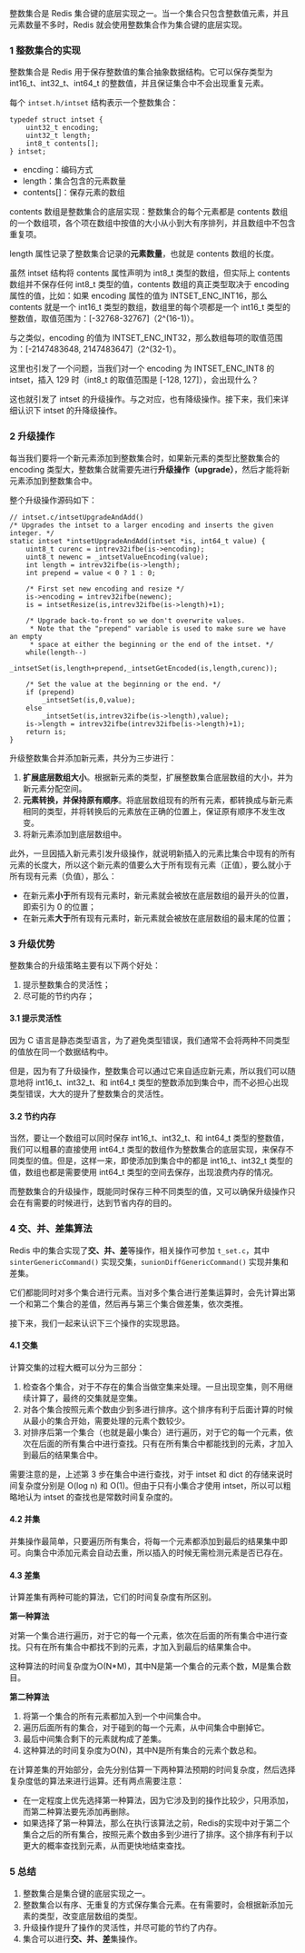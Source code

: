 整数集合是 Redis 集合键的底层实现之一。当一个集合只包含整数值元素，并且元素数量不多时，Redis 就会使用整数集合作为集合键的底层实现。

### 1 整数集合的实现
整数集合是 Redis 用于保存整数值的集合抽象数据结构。它可以保存类型为 int16_t、int32_t、int64_t 的整数值，并且保证集合中不会出现重复元素。

每个 ```intset.h/intset``` 结构表示一个整数集合：
```
typedef struct intset {
    uint32_t encoding;
    uint32_t length;
    int8_t contents[];
} intset;
```
- encding：编码方式
- length：集合包含的元素数量
- contents[]：保存元素的数组

contents 数组是整数集合的底层实现：整数集合的每个元素都是 contents 数组的一个数组项，各个项在数组中按值的大小从小到大有序排列，并且数组中不包含重复项。

length 属性记录了整数集合记录的**元素数量**，也就是 contents 数组的长度。

虽然 intset 结构将 contents 属性声明为 int8_t 类型的数组，但实际上 contents 数组并不保存任何 int8_t 类型的值，contents 数组的真正类型取决于 encoding 属性的值，比如：如果 encoding 属性的值为 INTSET_ENC_INT16，那么 contents 就是一个 int16_t 类型的数组，数组里的每个项都是一个 int16_t 类型的整数值，取值范围为：[-32768-32767]（2^(16-1)）。

与之类似，encoding 的值为 INTSET_ENC_INT32，那么数组每项的取值范围为：[-2147483648, 2147483647]（2^(32-1）。

这里也引发了一个问题，当我们对一个 encoding 为 INTSET_ENC_INT8 的 intset，插入 129 时（int8_t 的取值范围是 [-128, 127]），会出现什么？

这也就引发了 intset 的升级操作。与之对应，也有降级操作。接下来，我们来详细认识下 intset 的升降级操作。

### 2 升级操作
每当我们要将一个新元素添加到整数集合时，如果新元素的类型比整数集合的 encoding 类型大，整数集合就需要先进行**升级操作（upgrade）**，然后才能将新元素添加到整数集合中。

整个升级操作源码如下：
```
// intset.c/intsetUpgradeAndAdd()
/* Upgrades the intset to a larger encoding and inserts the given integer. */
static intset *intsetUpgradeAndAdd(intset *is, int64_t value) {
    uint8_t curenc = intrev32ifbe(is->encoding);
    uint8_t newenc = _intsetValueEncoding(value);
    int length = intrev32ifbe(is->length);
    int prepend = value < 0 ? 1 : 0;

    /* First set new encoding and resize */
    is->encoding = intrev32ifbe(newenc);
    is = intsetResize(is,intrev32ifbe(is->length)+1);

    /* Upgrade back-to-front so we don't overwrite values.
     * Note that the "prepend" variable is used to make sure we have an empty
     * space at either the beginning or the end of the intset. */
    while(length--)
        _intsetSet(is,length+prepend,_intsetGetEncoded(is,length,curenc));

    /* Set the value at the beginning or the end. */
    if (prepend)
        _intsetSet(is,0,value);
    else
        _intsetSet(is,intrev32ifbe(is->length),value);
    is->length = intrev32ifbe(intrev32ifbe(is->length)+1);
    return is;
}
```

升级整数集合并添加新元素，共分为三步进行：
1. **扩展底层数组大小**。根据新元素的类型，扩展整数集合底层数组的大小，并为新元素分配空间。
2. **元素转换，并保持原有顺序**。将底层数组现有的所有元素，都转换成与新元素相同的类型，并将转换后的元素放在正确的位置上，保证原有顺序不发生改变。
3. 将新元素添加到底层数组中。

此外，一旦因插入新元素引发升级操作，就说明新插入的元素比集合中现有的所有元素的长度大，所以这个新元素的值要么大于所有现有元素（正值），要么就小于所有现有元素（负值），那么：
- 在新元素**小于**所有现有元素时，新元素就会被放在底层数组的最开头的位置，即索引为 0 的位置；
- 在新元素**大于**所有现有元素时，新元素就会被放在底层数组的最末尾的位置；



### 3 升级优势
整数集合的升级策略主要有以下两个好处：
1. 提示整数集合的灵活性；
2. 尽可能的节约内存；

#### 3.1 提示灵活性

因为 C 语言是静态类型语言，为了避免类型错误，我们通常不会将两种不同类型的值放在同一个数据结构中。

但是，因为有了升级操作，整数集合可以通过它来自适应新元素，所以我们可以随意地将 int16_t、int32_t、和 int64_t 类型的整数添加到集合中，而不必担心出现类型错误，大大的提升了整数集合的灵活性。

#### 3.2 节约内存

当然，要让一个数组可以同时保存 int16_t、int32_t、和 int64_t 类型的整数值，我们可以粗暴的直接使用 int64_t 类型的数组作为整数集合的底层实现，来保存不同类型的值。但是，这样一来，即使添加到集合中的都是 int16_t、int32_t 类型的值，数组也都是需要使用 int64_t 类型的空间去保存，出现浪费内存的情况。

而整数集合的升级操作，既能同时保存三种不同类型的值，又可以确保升级操作只会在有需要的时候进行，达到节省内存的目的。

### 4 交、并、差集算法
Redis 中的集合实现了**交、并、差**等操作，相关操作可参加 ```t_set.c```，其中
```sinterGenericCommand()``` 实现交集，```sunionDiffGenericCommand()``` 实现并集和差集。

它们都能同时对多个集合进行元素。当对多个集合进行差集运算时，会先计算出第一个和第二个集合的差值，然后再与第三个集合做差集，依次类推。

接下来，我们一起来认识下三个操作的实现思路。

#### 4.1 交集
计算交集的过程大概可以分为三部分：
1. 检查各个集合，对于不存在的集合当做空集来处理。一旦出现空集，则不用继续计算了，最终的交集就是空集。
2. 对各个集合按照元素个数由少到多进行排序。这个排序有利于后面计算的时候从最小的集合开始，需要处理的元素个数较少。
3. 对排序后第一个集合（也就是最小集合）进行遍历，对于它的每一个元素，依次在后面的所有集合中进行查找。只有在所有集合中都能找到的元素，才加入到最后的结果集合中。

需要注意的是，上述第 3 步在集合中进行查找，对于 intset 和 dict 的存储来说时间复杂度分别是 O(log n) 和 O(1)。但由于只有小集合才使用 intset，所以可以粗略地认为 intset 的查找也是常数时间复杂度的。

#### 4.2 并集
并集操作最简单，只要遍历所有集合，将每一个元素都添加到最后的结果集中即可。向集合中添加元素会自动去重，所以插入的时候无需检测元素是否已存在。

#### 4.3 差集
计算差集有两种可能的算法，它们的时间复杂度有所区别。

**第一种算法**

对第一个集合进行遍历，对于它的每一个元素，依次在后面的所有集合中进行查找。只有在所有集合中都找不到的元素，才加入到最后的结果集合中。

这种算法的时间复杂度为O(N*M)，其中N是第一个集合的元素个数，M是集合数目。

**第二种算法**

1. 将第一个集合的所有元素都加入到一个中间集合中。
2. 遍历后面所有的集合，对于碰到的每一个元素，从中间集合中删掉它。
3. 最后中间集合剩下的元素就构成了差集。
4. 这种算法的时间复杂度为O(N)，其中N是所有集合的元素个数总和。

在计算差集的开始部分，会先分别估算一下两种算法预期的时间复杂度，然后选择复杂度低的算法来进行运算。还有两点需要注意：
- 在一定程度上优先选择第一种算法，因为它涉及到的操作比较少，只用添加，而第二种算法要先添加再删除。
- 如果选择了第一种算法，那么在执行该算法之前，Redis的实现中对于第二个集合之后的所有集合，按照元素个数由多到少进行了排序。这个排序有利于以更大的概率查找到元素，从而更快地结束查找。

### 5 总结
1. 整数集合是集合键的底层实现之一。
2. 整数集合以有序、无重复的方式保存集合元素。在有需要时，会根据新添加元素的类型，改变底层数组的类型。
3. 升级操作提升了操作的灵活性，并尽可能的节约了内存。
4. 集合可以进行**交、并、差**集操作。
